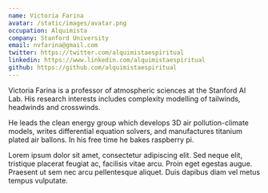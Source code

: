 ```yaml
---
name: Victoria Farina
avatar: /static/images/avatar.png
occupation: Alquimista
company: Stanford University
email: nvfarina@gmail.com
twitter: https://twitter.com/alquimistaespiritual
linkedin: https://www.linkedin.com/alquimistaespiritual
github: https://github.com/alquimistaespiritual
---
```


Victoria Farina is a professor of atmospheric sciences at the Stanford AI Lab. His research interests includes complexity modelling of tailwinds, headwinds and crosswinds.

He leads the clean energy group which develops 3D air pollution-climate models, writes differential equation solvers, and manufactures titanium plated air ballons. In his free time he bakes raspberry pi.

Lorem ipsum dolor sit amet, consectetur adipiscing elit. Sed neque elit, tristique placerat feugiat ac, facilisis vitae arcu. Proin eget egestas augue. Praesent ut sem nec arcu pellentesque aliquet. Duis dapibus diam vel metus tempus vulputate.
